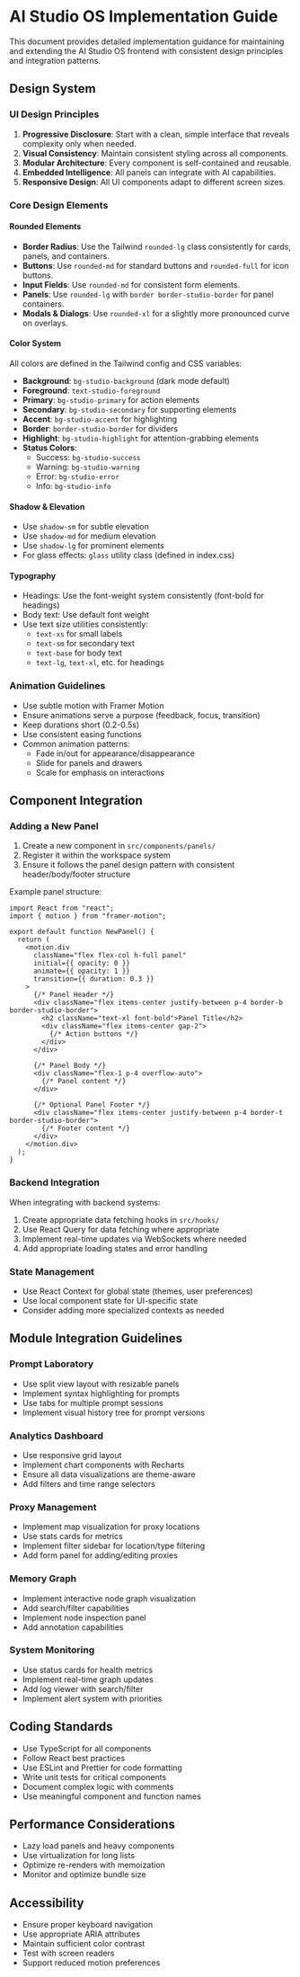 
# AI Studio OS Implementation Guide

This document provides detailed implementation guidance for maintaining and extending the AI Studio OS frontend with consistent design principles and integration patterns.

## Design System

### UI Design Principles

1. **Progressive Disclosure**: Start with a clean, simple interface that reveals complexity only when needed.
2. **Visual Consistency**: Maintain consistent styling across all components.
3. **Modular Architecture**: Every component is self-contained and reusable.
4. **Embedded Intelligence**: All panels can integrate with AI capabilities.
5. **Responsive Design**: All UI components adapt to different screen sizes.

### Core Design Elements

#### Rounded Elements

- **Border Radius**: Use the Tailwind `rounded-lg` class consistently for cards, panels, and containers.
- **Buttons**: Use `rounded-md` for standard buttons and `rounded-full` for icon buttons.
- **Input Fields**: Use `rounded-md` for consistent form elements.
- **Panels**: Use `rounded-lg` with `border border-studio-border` for panel containers.
- **Modals & Dialogs**: Use `rounded-xl` for a slightly more pronounced curve on overlays.

#### Color System

All colors are defined in the Tailwind config and CSS variables:

- **Background**: `bg-studio-background` (dark mode default)
- **Foreground**: `text-studio-foreground`
- **Primary**: `bg-studio-primary` for action elements
- **Secondary**: `bg-studio-secondary` for supporting elements
- **Accent**: `bg-studio-accent` for highlighting
- **Border**: `border-studio-border` for dividers
- **Highlight**: `bg-studio-highlight` for attention-grabbing elements
- **Status Colors**:
  - Success: `bg-studio-success`
  - Warning: `bg-studio-warning`
  - Error: `bg-studio-error`
  - Info: `bg-studio-info`

#### Shadow & Elevation

- Use `shadow-sm` for subtle elevation
- Use `shadow-md` for medium elevation
- Use `shadow-lg` for prominent elements
- For glass effects: `glass` utility class (defined in index.css)

#### Typography

- Headings: Use the font-weight system consistently (font-bold for headings)
- Body text: Use default font weight
- Use text size utilities consistently:
  - `text-xs` for small labels
  - `text-sm` for secondary text
  - `text-base` for body text
  - `text-lg`, `text-xl`, etc. for headings

### Animation Guidelines

- Use subtle motion with Framer Motion
- Ensure animations serve a purpose (feedback, focus, transition)
- Keep durations short (0.2-0.5s)
- Use consistent easing functions
- Common animation patterns:
  - Fade in/out for appearance/disappearance
  - Slide for panels and drawers
  - Scale for emphasis on interactions

## Component Integration

### Adding a New Panel

1. Create a new component in `src/components/panels/`
2. Register it within the workspace system
3. Ensure it follows the panel design pattern with consistent header/body/footer structure

Example panel structure:
```tsx
import React from "react";
import { motion } from "framer-motion";

export default function NewPanel() {
  return (
    <motion.div 
      className="flex flex-col h-full panel"
      initial={{ opacity: 0 }}
      animate={{ opacity: 1 }}
      transition={{ duration: 0.3 }}
    >
      {/* Panel Header */}
      <div className="flex items-center justify-between p-4 border-b border-studio-border">
        <h2 className="text-xl font-bold">Panel Title</h2>
        <div className="flex items-center gap-2">
          {/* Action buttons */}
        </div>
      </div>
      
      {/* Panel Body */}
      <div className="flex-1 p-4 overflow-auto">
        {/* Panel content */}
      </div>
      
      {/* Optional Panel Footer */}
      <div className="flex items-center justify-between p-4 border-t border-studio-border">
        {/* Footer content */}
      </div>
    </motion.div>
  );
}
```

### Backend Integration

When integrating with backend systems:

1. Create appropriate data fetching hooks in `src/hooks/`
2. Use React Query for data fetching where appropriate
3. Implement real-time updates via WebSockets where needed
4. Add appropriate loading states and error handling

### State Management

- Use React Context for global state (themes, user preferences)
- Use local component state for UI-specific state
- Consider adding more specialized contexts as needed

## Module Integration Guidelines

### Prompt Laboratory

- Use split view layout with resizable panels
- Implement syntax highlighting for prompts
- Use tabs for multiple prompt sessions
- Implement visual history tree for prompt versions

### Analytics Dashboard

- Use responsive grid layout
- Implement chart components with Recharts
- Ensure all data visualizations are theme-aware
- Add filters and time range selectors

### Proxy Management

- Implement map visualization for proxy locations
- Use stats cards for metrics
- Implement filter sidebar for location/type filtering
- Add form panel for adding/editing proxies

### Memory Graph

- Implement interactive node graph visualization
- Add search/filter capabilities
- Implement node inspection panel
- Add annotation capabilities

### System Monitoring

- Use status cards for health metrics
- Implement real-time graph updates
- Add log viewer with search/filter
- Implement alert system with priorities

## Coding Standards

- Use TypeScript for all components
- Follow React best practices
- Use ESLint and Prettier for code formatting
- Write unit tests for critical components
- Document complex logic with comments
- Use meaningful component and function names

## Performance Considerations

- Lazy load panels and heavy components
- Use virtualization for long lists
- Optimize re-renders with memoization
- Monitor and optimize bundle size

## Accessibility

- Ensure proper keyboard navigation
- Use appropriate ARIA attributes
- Maintain sufficient color contrast
- Test with screen readers
- Support reduced motion preferences
